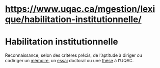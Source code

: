 # https://www.uqac.ca/mgestion/lexique/habilitation-institutionnelle/

# Habilitation institutionnelle
Reconnaissance, selon des critères précis, de l’aptitude à diriger ou codiriger un [mémoire](https://www.uqac.ca/mgestion/lexique/habilitation-institutionnelle/<https:/www.uqac.ca/mgestion/lexique/memoire/>), un [essai](https://www.uqac.ca/mgestion/lexique/habilitation-institutionnelle/<https:/www.uqac.ca/mgestion/lexique/essai/>) doctoral ou une [thèse](https://www.uqac.ca/mgestion/lexique/habilitation-institutionnelle/<https:/www.uqac.ca/mgestion/lexique/these/>) à l’UQAC.
